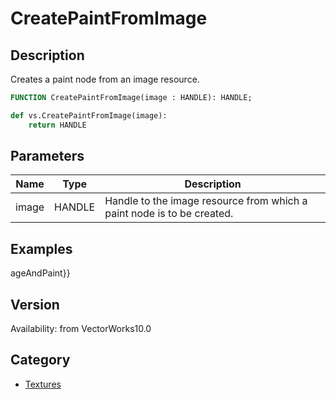 # CreatePaintFromImage

## Description
Creates a paint node from an image resource.

```pascal
FUNCTION CreatePaintFromImage(image : HANDLE): HANDLE;
```

```python
def vs.CreatePaintFromImage(image):
    return HANDLE
```

## Parameters
|Name|Type|Description|
|---|---|---|
|image|HANDLE|Handle to the image resource from which a paint node is to be created.|

## Examples
ageAndPaint}}

## Version
Availability: from VectorWorks10.0

## Category
* [Textures](../Categories/Textures.md)
